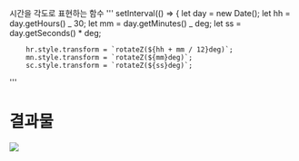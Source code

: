 시간을 각도로 표현하는 함수
'''
setInterval(() => {
let day = new Date();
let hh = day.getHours() _ 30;
let mm = day.getMinutes() _ deg;
let ss = day.getSeconds() \* deg;

        hr.style.transform = `rotateZ(${hh + mm / 12}deg)`;
        mn.style.transform = `rotateZ(${mm}deg)`;
        sc.style.transform = `rotateZ(${ss}deg)`;

'''

# 결과물

<img src='result.png'>
